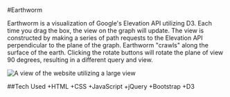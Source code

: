#Earthworm

Earthworm is a visualization of Google's Elevation API utilizing D3. Each time you drag the box, the view on the graph will update. The view is constructed by making a series of path requests to the Elevation API perpendicular to the plane of the graph. Earthworm "crawls" along the surface of the earth. Clicking the rotate buttons will rotate the plane of view 90 degrees, resulting in a different query and view.

![A view of the website utilizing a large view](http://res.cloudinary.com/execool/image/upload/v1512385296/earthworm/readme-img.png "The Website in Action")

##Tech Used
+HTML
+CSS
+JavaScript
+jQuery
+Bootstrap
+D3
